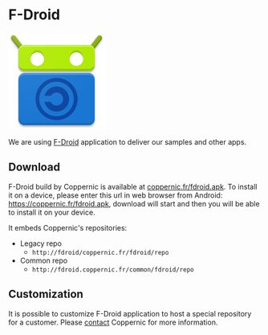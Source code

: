 F-Droid
=======

![](_media/fdroid.png)

We are using [F-Droid](https://f-droid.org/en/) application to deliver our samples and other apps.

Download
--------

F-Droid build by Coppernic is available at [coppernic.fr/fdroid.apk](https://coppernic.fr/fdroid.apk).
To install it on a device, please enter this url in web browser from Android: https://coppernic.fr/fdroid.apk, download will start and then you will be able to install it on your device.

It embeds Coppernic's repositories:

- Legacy repo
    - `http://fdroid/coppernic.fr/fdroid/repo`
- Common repo
    - `http://fdroid.coppernic.fr/common/fdroid/repo`

Customization
-------------

It is possible to customize F-Droid application to host a special repository for a customer. Please [contact](https://www.coppernic.fr/en/contact-en/)
Coppernic for more information.
